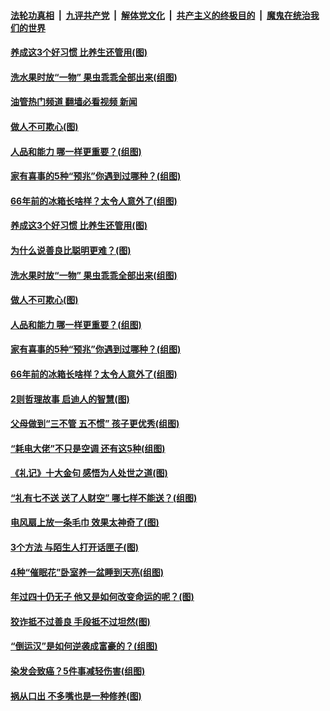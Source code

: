####  [法轮功真相](../../../../basic/blob/master/README.md?t=08182301) &nbsp;|&nbsp; [九评共产党](../../../../9ping.md/blob/master/README.md?t=08182301) &nbsp;|&nbsp; [解体党文化](../../../../jtdwh.md/blob/master/README.md?t=08182301)  &nbsp;|&nbsp; [共产主义的终极目的](../../../../gczydzjmd.md/blob/master/README.md?t=08182301) &nbsp;|&nbsp; [魔鬼在统治我们的世界](../../../../mgztzwmdsj.md/blob/master/README.md?t=08182301) 

#### [养成这3个好习惯 比养生还管用(图)](../pages/p8/1014587.md?t=08182301) 

#### [洗水果时放“一物” 果虫乖乖全部出来(组图)](../pages/p8/1013967.md?t=08182301) 

#### [油管热门频道 翻墙必看视频 新闻](http://45.76.130.85:81/youtube.html?08182301)

#### [做人不可欺心(图)](../pages/p8/1014125.md?t=08182301) 

#### [人品和能力 哪一样更重要？(组图)](../pages/p8/1014497.md?t=08182301) 

#### [家有喜事的5种“预兆”你遇到过哪种？(组图)](../pages/p8/1013968.md?t=08182301) 

#### [66年前的冰箱长啥样？太令人意外了(组图)](../pages/p8/1014243.md?t=08182301) 

#### [养成这3个好习惯 比养生还管用(图)](../pages/p8/1014587.md?t=08182301) 

#### [为什么说善良比聪明更难？(图)](../pages/p8/1014124.md?t=08182301) 

#### [洗水果时放“一物” 果虫乖乖全部出来(组图)](../pages/p8/1013967.md?t=08182301) 

#### [做人不可欺心(图)](../pages/p8/1014125.md?t=08182301) 

#### [人品和能力 哪一样更重要？(组图)](../pages/p8/1014497.md?t=08182301) 

#### [家有喜事的5种“预兆”你遇到过哪种？(组图)](../pages/p8/1013968.md?t=08182301) 

#### [66年前的冰箱长啥样？太令人意外了(组图)](../pages/p8/1014243.md?t=08182301) 

#### [2则哲理故事 启迪人的智慧(图)](../pages/p8/1014116.md?t=08182301) 

#### [父母做到“三不管 五不惯” 孩子更优秀(组图)](../pages/p8/1010933.md?t=08182301) 

#### [“耗电大佬”不只是空调 还有这5种(组图)](../pages/p8/1013775.md?t=08182301) 

#### [《礼记》十大金句 感悟为人处世之道(图)](../pages/p8/1014330.md?t=08182301) 

#### [“礼有七不送 送了人财空” 哪七样不能送？(组图)](../pages/p8/1014283.md?t=08182301) 

#### [电风扇上放一条毛巾 效果太神奇了(图)](../pages/p8/1014290.md?t=08182301) 

#### [3个方法 与陌生人打开话匣子(图)](../pages/p8/1014288.md?t=08182301) 

#### [4种“催眠花”卧室养一盆睡到天亮(组图)](../pages/p8/1012499.md?t=08182301) 

#### [年过四十仍无子 他又是如何改变命运的呢？(图)](../pages/p8/1014118.md?t=08182301) 

#### [狡诈抵不过善良&nbsp;手段抵不过坦然(图)](../pages/p8/1013930.md?t=08182301) 

#### [“倒运汉”是如何逆袭成富豪的？(组图)](../pages/p8/1014029.md?t=08182301) 

#### [染发会致癌？5件事减轻伤害(组图)](../pages/p8/1013774.md?t=08182301) 

#### [祸从口出 不多嘴也是一种修养(图)](../pages/p8/1013934.md?t=08182301) 

<img src='http://gfw-breaker.win/goodnews/indexes/p8.md' width='0px' height='0px'/>
